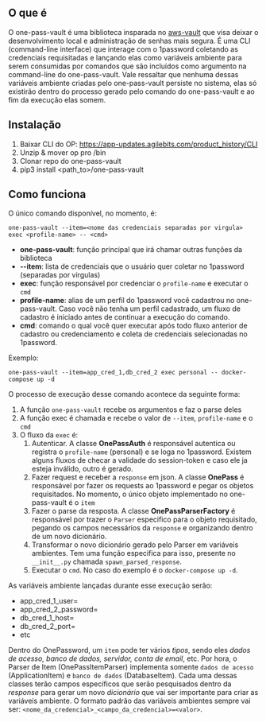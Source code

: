 ## O que é
O one-pass-vault é uma biblioteca insparada no [aws-vault](https://github.com/99designs/aws-vault) que visa deixar o desenvolvimento local e administração de senhas mais segura. É uma CLI (command-line interface) que interage com o 1password coletando as credenciais requisitadas e lançando elas como variáveis ambiente para serem consumidas por comandos que são incluídos como argumento na command-line do one-pass-vault. Vale ressaltar que nenhuma dessas variáveis ambiente criadas pelo one-pass-vault persiste no sistema, elas só existirão dentro do processo gerado pelo comando do one-pass-vault e ao fim da execução elas somem.

## Instalação

1. Baixar CLI do OP:  https://app-updates.agilebits.com/product_history/CLI
2. Unzip & mover op  pro /bin
3. Clonar repo do one-pass-vault
4. pip3 install <path_to>/one-pass-vault 

## Como funciona
O único comando disponível, no momento, é:
```shell
one-pass-vault --item=<nome das credenciais separadas por virgula> exec <profile-name> -- <cmd>
```
* **one-pass-vault**: função principal que irá chamar outras funções da biblioteca
* **--item**: lista de credenciais que o usuário quer coletar no 1password (separadas por virgulas)
* **exec**: função responsável por credenciar o `profile-name` e executar o `cmd`
* **profile-name**: alias de um perfil do 1password você cadastrou no one-pass-vault. Caso você não tenha um perfil cadastrado, um fluxo de cadastro é iniciado antes de continuar a execução do comando.
* **cmd**: comando o qual você quer executar após todo fluxo anterior de cadastro ou credenciamento e coleta de credenciais selecionadas no 1password.

Exemplo:
```shell
one-pass-vault --item=app_cred_1,db_cred_2 exec personal -- docker-compose up -d
```
O processo de execução desse comando acontece da seguinte forma:
1. A função `one-pass-vault` recebe os argumentos e faz o parse deles
2. A função exec é chamada e recebe o valor de `--item`, `profile-name` e o `cmd`
3. O fluxo da `exec` é:
    1. Autenticar. A classe **OnePassAuth** é responsável autentica ou registra o `profile-name` (personal) e se loga no 1password. Existem alguns fluxos de checar a validade do session-token e caso ele ja esteja inválido, outro é gerado.
    2. Fazer request e receber a `response` em json. A classe **OnePass** é responsável por fazer os requests ao 1password e pegar os objetos requisitados. No momento, o único objeto implementado no one-pass-vault é o `item`
    3. Fazer o parse da resposta. A classe **OnePassParserFactory** é responsável por trazer o `Parser` especifico para o objeto requisitado, pegando os campos necessários da `response` e organizando dentro de um novo dicionário.
    4. Transformar o novo dicionário gerado pelo Parser em variáveis ambientes. Tem uma função especifica para isso, presente no `__init__.py` chamada `spawn_parsed_response`. 
    5. Executar o `cmd`. No caso do exemplo é o `docker-compose up -d`.
 
As variáveis ambiente lançadas durante esse execução serão:
* app_cred_1_user=<valor1>
* app_cred_2_password=<valor2>
* db_cred_1_host=<valor3>
* db_cred_2_port=<valor4>
* etc

Dentro do OnePassword, um `item` pode ter vários *tipos*, sendo eles *dados de acesso, banco de dados, servidor, conta de email*, etc. Por hora, o Parser de Item (OnePassItemParser) implementa somente `dados de acesso` (ApplicationItem) e `banco de dados` (DatabaseItem). Cada uma dessas classes terão campos específicos que serão pesquisados dentro da *response* para gerar um novo *dicionário* que vai ser importante para criar as variáveis ambiente. O formato padrão das variáveis ambientes sempre vai ser: `<nome_da_credencial>_<campo_da_credencial>=<valor>`.
 
